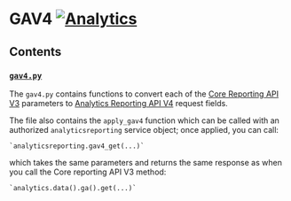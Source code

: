 # GAV4 [![Analytics](https://ga-beacon.appspot.com/UA-76561751-1/googleanalytics/gav4-python/gav4?pixel)](https://github.com/googleanalytics/gav4-python)

## Contents

### [`gav4.py`](gav4.py)

The `gav4.py` contains functions to convert each of the [Core Reporting API V3](https://developers.google.com/analytics/devguides/reporting/core/v3/) parameters to [Analytics Reporting API V4](https://developers.google.com/analytics/devguides/reporting/core/v4/) request fields.

The file also contains the `apply_gav4` function which can be called with an authorized `analyticsreporting` service object; once applied, you can call:

    `analyticsreporting.gav4_get(...)`

which takes the same parameters and returns the same response as when you call the Core reporting API V3 method:

    `analytics.data().ga().get(...)`
